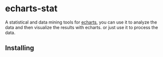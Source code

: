 # echarts-stat

A statistical and data mining tools for [echarts](https://github.com/ecomfe/echarts), you can use it to analyze the data and then visualize the results with echarts. or just use it to process the data.

## Installing


